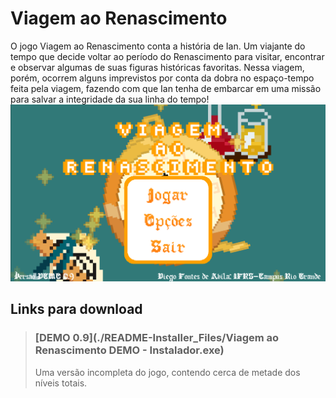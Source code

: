 
# Viagem ao Renascimento

  O jogo Viagem ao Renascimento conta a história de Ian. Um viajante do tempo que decide voltar ao período do Renascimento para visitar, encontrar e observar algumas de suas figuras históricas favoritas.
  Nessa viagem, porém, ocorrem alguns imprevistos por conta da dobra no espaço-tempo feita pela viagem, fazendo com que Ian tenha de embarcar em uma missão para salvar a integridade da sua linha do tempo!
![Screenshot do menu principal na versão DEMO 0.9](./README-Installer_Files/Menu-DEMO.png)

## Links para download

>### [DEMO 0.9](./README-Installer_Files/Viagem ao Renascimento DEMO - Instalador.exe)
>
> Uma versão incompleta do jogo, contendo cerca de metade dos níveis totais.
